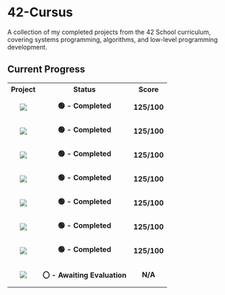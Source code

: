 # 42-Cursus
A collection of my completed projects from the 42 School curriculum, covering systems programming, algorithms, and low-level programming development. 

## Current Progress
<table style="text-align:center;" align="center">
  <tr>
    <th> Project</th>
    <th> Status</th>
    <th> Score</th>
  </tr>
  <tr align="center">
    <td>
      <p>
        <img src="https://github.com/SeanAndrie/42-project-badges/blob/main/badges/libftm.png"/>
      </p>
    </td>
    <td><b> 🟢 - Completed</b></td>
    <td><b>125/100</b></td>
  </tr>
  <tr align="center">
    <td>
      <p>
        <img src="https://github.com/SeanAndrie/42-project-badges/blob/main/badges/get_next_linem.png"/>
      </p>
    </td>
    <td><b> 🟢 - Completed</b></td>
    <td><b>125/100</b></td>
  </tr>
  <tr align="center">
    <td>
      <p>
        <img src="https://github.com/SeanAndrie/42-project-badges/blob/main/badges/ft_printfm.png"/>
      </p>
    </td>
    <td><b> 🟢 - Completed</b></td>
    <td><b>125/100</b></td>
  </tr>
  <tr align="center">
    <td>
      <p>
        <img src="https://github.com/SeanAndrie/42-project-badges/blob/main/badges/born2berootm.png"/>
      </p>
    </td>
    <td><b> 🟢 - Completed</b></td>
    <td><b>125/100</b></td>
  </tr>
  <tr align="center">
    <td>
      <p>
        <img src="https://github.com/SeanAndrie/42-project-badges/blob/main/badges/push_swapm.png"/>
      </p>
    </td>
    <td><b> 🟢 - Completed</b></td>
    <td><b>125/100</b></td>
  </tr>
  <tr align="center">
    <td>
      <p>
        <img src="https://github.com/SeanAndrie/42-project-badges/blob/main/badges/fdfm.png"/>
      </p>
    </td>
    <td><b> 🟢 - Completed</b></td>
    <td><b>125/100</b></td>
  </tr>
  <tr align="center">
    <td>
      <p>
        <img src="https://github.com/SeanAndrie/42-project-badges/blob/main/badges/fdfm.png"/>
      </p>
    </td>
    <td><b> 🟢 - Completed</b></td>
    <td><b>125/100</b></td>
    <tr align="center">
    <td>
      <p>
        <img src="https://github.com/SeanAndrie/42-project-badges/blob/main/badges/pipexm.png"/>
      </p>
    </td>
    <td><b> 〇 - Awaiting Evaluation</b></td>
    <td><b>N/A</b></td>
  </tr>
</table>

